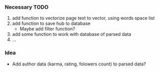 ### Necessary TODO
1. add function to vectorize page text to vector, using words space list
2. add function to save hub to database
    * Maybe add filter function?
3. add some function to work with database of parsed data
4. ...

### Idea
* Add author data (karma, rating, folowers count) to parsed data?